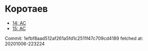 # Коротаев
- [14: AC](14.md)
- [15: AC](15.md)

Commit: 1efbf8aad512af261a5fd1c2511f47c709cd4189
 fetched at: 20201006-223224
